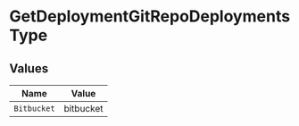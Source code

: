 # GetDeploymentGitRepoDeploymentsType


## Values

| Name        | Value       |
| ----------- | ----------- |
| `Bitbucket` | bitbucket   |